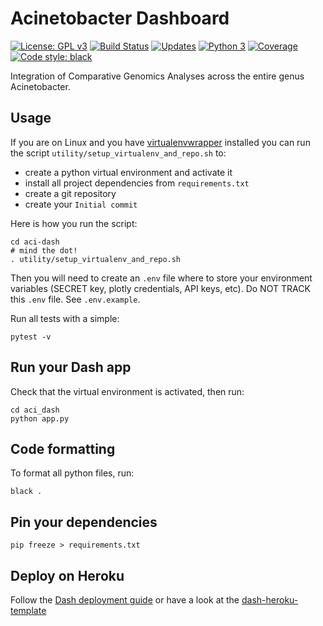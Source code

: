 # Acinetobacter Dashboard
 [![License: GPL v3](https://img.shields.io/badge/License-GPL%20v3-blue.svg)](http://www.gnu.org/licenses/gpl-3.0) [![Build Status](https://travis-ci.org/ba1/aci-dash.svg?branch=master)](https://travis-ci.org/ba1/aci-dash) [![Updates](https://pyup.io/repos/github/ba1/aci-dash/shield.svg)](https://pyup.io/repos/github/ba1/aci-dash/) [![Python 3](https://pyup.io/repos/github/ba1/aci-dash/python-3-shield.svg)](https://pyup.io/repos/github/ba1/aci-dash/) [![Coverage](https://codecov.io/github/ba1/aci-dash/coverage.svg?branch=master)](https://codecov.io/github/ba1/aci-dash?branch=master) [![Code style: black](https://img.shields.io/badge/code%20style-black-000000.svg)](https://github.com/ambv/black)


Integration of Comparative Genomics Analyses across the entire genus Acinetobacter.


## Usage
If you are on Linux and you have [virtualenvwrapper](https://virtualenvwrapper.readthedocs.io/en/latest/) installed you can run the script `utility/setup_virtualenv_and_repo.sh` to:

- create a python virtual environment and activate it
- install all project dependencies from `requirements.txt`
- create a git repository
- create your `Initial commit`

Here is how you run the script:

```shell
cd aci-dash
# mind the dot!
. utility/setup_virtualenv_and_repo.sh
```

Then you will need to create an `.env` file where to store your environment variables (SECRET key, plotly credentials, API keys, etc). Do NOT TRACK this `.env` file. See `.env.example`.

Run all tests with a simple:

```
pytest -v
```


## Run your Dash app
Check that the virtual environment is activated, then run:

```shell
cd aci_dash
python app.py
```

## Code formatting
To format all python files, run:

```shell
black .
```

## Pin your dependencies

```shell
pip freeze > requirements.txt
```

## Deploy on Heroku
Follow the [Dash deployment guide](https://dash.plot.ly/deployment) or have a look at the [dash-heroku-template](https://github.com/plotly/dash-heroku-template)
